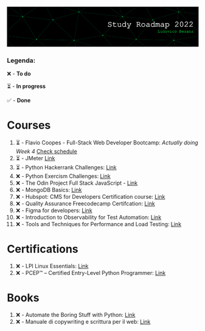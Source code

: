 ![github-header-image](github-header-image.png)

### Legenda:

❌ - **To do**

⏳ - **In progress**

✅ - **Done**

# Courses

1) ⏳ - Flavio Coopes - Full-Stack Web Developer Bootcamp:  *Actually doing Week 4* [Check schedule](https://bootcamp.dev/schedule/)
2) ⏳ - JMeter [Link](https://www.udemy.com/course/jmeter-step-by-step-for-beginners/)
3) ⏳ - Python Hackerrank Challenges: [Link](https://www.hackerrank.com/domains/python)
4) ❌ - Python Exercism Challenges: [Link](https://exercism.org/tracks/python)
5) ❌ - The Odin Project Full Stack JavaScript - [Link](https://www.theodinproject.com/paths/full-stack-javascript)
6) ❌ - MongoDB Basics: [Link](https://university.mongodb.com/courses/M001/about)
7) ❌ - Hubspot: CMS for Developers Certification course: [Link](https://academy.hubspot.com/courses/cms-for-developers)     
8) ❌ - Quality Assurance Freecodecamp Certifcation: [Link](https://www.freecodecamp.org/learn/quality-assurance/)
9) ❌ - Figma for developers: [Link](https://frontendmasters.com/courses/figma/)
10) ❌ - Introduction to Observability for Test Automation: [Link](https://testautomationu.applitools.com/observability-for-test-automation/)
11) ❌ - Tools and Techniques for Performance and Load Testing: [Link](https://testautomationu.applitools.com/performance-and-load-testing/)

# Certifications

1) ❌ - LPI Linux Essentials: [Link](https://www.lpi.org/our-certifications/linux-essentials-overview)
2) ❌ - PCEP™ – Certified Entry-Level Python Programmer: [Link](https://pythoninstitute.org/pcep)

# Books

1) ❌ - Automate the Boring Stuff with Python: [Link](https://automatetheboringstuff.com/)
2) ❌ - Manuale di copywriting e scrittura per il web: [Link](https://www.amazon.it/Manuale-copywriting-scrittura-strumenti-scrivere/dp/8820388006/ref=asc_df_8820388006/?tag=googshopit-21&linkCode=df0&hvadid=279885803755&hvpos=&hvnetw=g&hvrand=904659144321222928&hvpone=&hvptwo=&hvqmt=&hvdev=c&hvdvcmdl=&hvlocint=&hvlocphy=1008463&hvtargid=pla-552773746307&psc=1)

